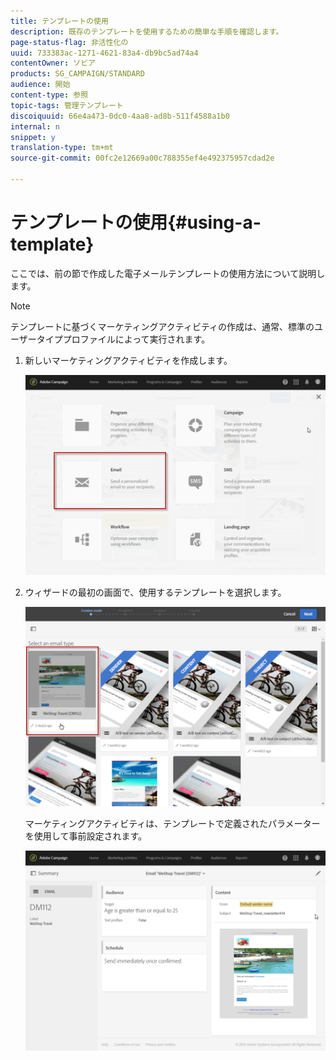 ```yaml
---
title: テンプレートの使用
description: 既存のテンプレートを使用するための簡単な手順を確認します。
page-status-flag: 非活性化の
uuid: 733383ac-1271-4621-83a4-db9bc5ad74a4
contentOwner: ソビア
products: SG_CAMPAIGN/STANDARD
audience: 開始
content-type: 参照
topic-tags: 管理テンプレート
discoiquuid: 66e4a473-0dc0-4aa8-ad8b-511f4588a1b0
internal: n
snippet: y
translation-type: tm+mt
source-git-commit: 00fc2e12669a00c788355ef4e492375957cdad2e

---
```



# テンプレートの使用{#using-a-template}

ここでは、前の節で作成した電子メールテンプレートの使用方法について説明します。

>[!NOTE]
>
>テンプレートに基づくマーケティングアクティビティの作成は、通常、標準のユーザータイププロファイルによって実行されます。

1. 新しいマーケティングアクティビティを作成します。

   ![](assets/template_5.png)

1. ウィザードの最初の画面で、使用するテンプレートを選択します。

   ![](assets/template_6.png)

   マーケティングアクティビティは、テンプレートで定義されたパラメーターを使用して事前設定されます。

   ![](assets/template_7.png)

